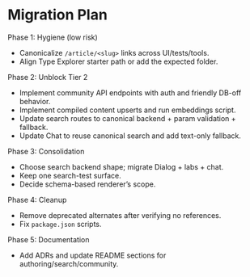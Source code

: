 # Migration Plan

Phase 1: Hygiene (low risk)
- Canonicalize `/article/<slug>` links across UI/tests/tools.
- Align Type Explorer starter path or add the expected folder.

Phase 2: Unblock Tier 2
- Implement community API endpoints with auth and friendly DB-off behavior.
- Implement compiled content upserts and run embeddings script.
- Update search routes to canonical backend + param validation + fallback.
- Update Chat to reuse canonical search and add text-only fallback.

Phase 3: Consolidation
- Choose search backend shape; migrate Dialog + labs + chat.
- Keep one search-test surface.
- Decide schema-based renderer’s scope.

Phase 4: Cleanup
- Remove deprecated alternates after verifying no references.
- Fix `package.json` scripts.

Phase 5: Documentation
- Add ADRs and update README sections for authoring/search/community.

